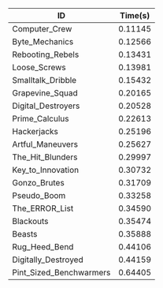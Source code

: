 |ID|Time(s)|
|-|-|
|Computer_Crew|0.11145|
|Byte_Mechanics|0.12566|
|Rebooting_Rebels|0.13431|
|Loose_Screws|0.13981|
|Smalltalk_Dribble|0.15432|
|Grapevine_Squad|0.20165|
|Digital_Destroyers|0.20528|
|Prime_Calculus|0.22613|
|Hackerjacks|0.25196|
|Artful_Maneuvers|0.25627|
|The_Hit_Blunders|0.29997|
|Key_to_Innovation|0.30732|
|Gonzo_Brutes|0.31709|
|Pseudo_Boom|0.33258|
|The_ERROR_List|0.34590|
|Blackouts|0.35474|
|Beasts|0.35888|
|Rug_Heed_Bend|0.44106|
|Digitally_Destroyed|0.44159|
|Pint_Sized_Benchwarmers|0.64405|
